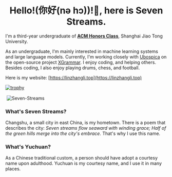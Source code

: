 <h1 align="center">Hello!(你好(nə hɔ))!👋, here is Seven Streams.</h1>

I'm a third-year undergraduate of [**ACM Honors Class**](https://acm.sjtu.edu.cn/home), Shanghai Jiao Tong University. 

As an undergraduate, I'm mainly interested in machine learning systems and large language models. Currently, I'm working closely with [Ubospica](https://github.com/ubospica) on the open-source project [XGrammar](https://github.com/mlc-ai/xgrammar). I enjoy coding, and helping others. Besides coding, I also enjoy playing drums, chess, and football.

Here is my website: [https://linzhangli.top](https://linzhangli.top)

[![trophy](https://github-profile-trophy.vercel.app/?username=Seven-Streams)](https://github.com/ryo-ma/github-profile-trophy)


<p>&nbsp;<img align="center" src="https://github-readme-stats.vercel.app/api?username=Seven-Streams&show_icons=true&locale=en" alt="Seven-Streams" /></p>

### What's Seven Streams?
Changshu, a small city in east China, is my hometown. There is a poem that describes the city: *Seven streams flow seaward with winding grace; Half of the green hills merge into the city's embrace.* That's why I use this name.

### What's Yuchuan?
As a Chinese traditional custom, a person should have adopt a courtesy name upon adulthood. Yuchuan is my courtesy name, and I use it in many places.
